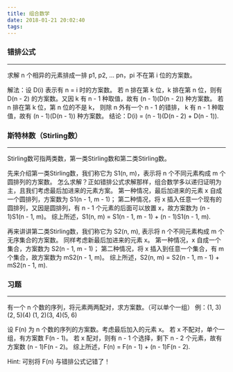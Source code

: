 ```yaml
---
title: 组合数学
date: 2018-01-21 20:02:40
tags:
---
```


### 错排公式
------------

求解 n 个相异的元素排成一排 p1, p2, ... pn，pi 不在第 i 位的方案数。

解法：设 D(i) 表示有 n = i 时的方案数。
若 n 排在第 k 位，k 排在第 n 位，则有 D(n - 2) 的方案数。又因 k 有 n - 1 种取值，故有 (n - 1)(D(n - 2)) 种方案数。
若 n 排在第 k 位，第 n 位的不是 k， 则除 n 外有一个 n - 1 的错排， k 有 n - 1 种取值，故有 (n - 1)(D(n - 1)) 种方案数。
结论：D(i) = (n - 1)(D(n - 2) + D(n - 1)).



### 斯特林数（Stirling数）
-----------------------

Stirling数可指两类数，第一类Stirling数和第二类Stirling数。

先来介绍第一类Stirling数，我们称它为 S1(n, m)，表示将 n 个不同元素构成 m 个圆排列的方案数。
怎么求解？正如错排公式求解那样，组合数学多以递归证明为主，且我们考虑最后加进来的元素方案。
第一种情况，最后加进来的元素 x 自成一个圆排列，方案数为 S1(n - 1, m - 1)；
第二种情况，将 x 插入任意一个现有的圆排列，又因是圆排列，有 n - 1 个元素的后面可以放置 x，故方案数为 (n - 1)S1(n - 1, m)。
综上所述，S1(n, m) = S1(n - 1, m - 1) + (n - 1)S1(n - 1, m).

再来讲讲第二类Stirling数，我们称它为 S2(n, m), 表示将 n 个不同元素构成 m 个无序集合的方案数。
同样考虑新最后加进来的元素 x。
第一种情况，x 自成一个集合，方案数为 S2(n - 1, m - 1)；
第二种情况，将 x 插入到任意一个集合，有 m 个集合，故方案数为 mS2(n - 1, m)。
综上所述，S2(n, m) = S2(n - 1, m - 1) + mS2(n - 1, m).



### 习题
-------

有一个 n 个数的序列，将元素两两配对，求方案数。（可以单个一组）
例：(1, 3)(2, 5)(4)  (1, 2)(3, 4)(5, 6)

设 F(n) 为 n 个数的序列的方案数。考虑最后加入的元素 x。
若 x 不配对，单个一组，有方案数 F(n - 1)。
若 x 配对，则有 n - 1 个选择，剩下 n - 2 个元素，故有方案数 (n - 1)F(n - 2)。
综上所述，F(n) = F(n - 1) + (n - 1)F(n - 2).

Hint: 可别将 F(n) 与错排公式记错了！